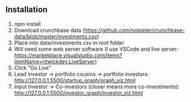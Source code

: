 ## Installation
1. npm install
1. Download crunchbase data (https://github.com/notpeter/crunchbase-data/blob/master/investments.csv)
1. Place into data/investments.csv in root folder
1. Will need some web server software (I use VSCode and live server: https://marketplace.visualstudio.com/items?itemName=ritwickdey.LiveServer)
1. Click "Go Live"
1. Lead investor -> portfolio cousins -> portfolio investors: http://127.0.0.1:5500/startup_graph/graph_viz.html
1. Input Investor -> Co-investors (closer means more co-investments): http://127.0.0.1:5500/investor_graph/investor_viz.html